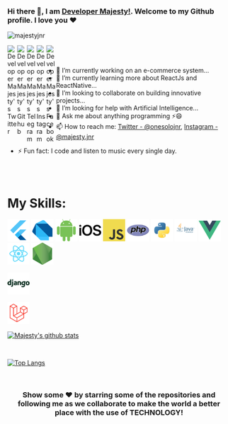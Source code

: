 ### Hi there 👋, I am [Developer Majesty!](https://developer-majesty.herokuapp.com). Welcome to my Github profile. I love you  ❤️ 

<!--
**majestyjnr/majestyjnr** is a ✨ _special_ ✨ repository because its `README.md` (this file) appears on your GitHub profile.

Here are some ideas to get you started::

-->

<p align="left"> <img src="https://komarev.com/ghpvc/?username=majestyjnr&label=Views&color=blue&style=plastic" alt="majestyjnr" /> </p>

<a href="https://twitter.com/onesolojnr">
  <img align="left" alt="Developer Majesty's Twitter" width="22px" src="https://cdn.jsdelivr.net/npm/simple-icons@v3/icons/twitter.svg" />
</a>


<a href="https://github.com/majestyjnr">
  <img align="left" alt="Developer Majesty's Github" width="22px" src="https://cdn.jsdelivr.net/npm/simple-icons@v3/icons/github.svg" />
</a>
<a href="https://t.me/MajestyA100">
  <img align="left" alt="Developer Majesty's Telegram" width="22px" src="https://cdn.jsdelivr.net/npm/simple-icons@v3/icons/telegram.svg" />
</a>
<a href="https://instagram.com/majesty.jnr/">
  <img align="left" alt="Developer Majesty's Instagram" width="22px" src="https://cdn.jsdelivr.net/npm/simple-icons@v3/icons/instagram.svg" />
</a>
<a href="https://www.facebook.com/DeveloperMajesty/">
  <img align="left" alt="Developer Majesty's Facebook" width="22px" src="https://cdn.jsdelivr.net/npm/simple-icons@v3/icons/facebook.svg" />
</a>

<br/>
<br/>

- 🔭 I’m currently working on an e-commerce system...
- 🌱 I’m currently learning more about ReactJs and ReactNative...
- 👯 I’m looking to collaborate on building innovative projects...
- 🤔 I’m looking for help with Artificial Intelligence...
- 💬 Ask me about anything programming ⚡😄
- 📫 How to reach me: [Twitter - @onesolojnr](https://twitter.com/onesolojnr), [Instagram - @majesty.jnr](https://instagram.com/majesty.jnr)
<!--- 😄 Pronouns: ... --->
- ⚡ Fun fact: I code and listen to music every single day.

<br/>
<br/>

**<h1>My Skills:</h1>**  

<code><img height="50" src="https://raw.githubusercontent.com/github/explore/80688e429a7d4ef2fca1e82350fe8e3517d3494d/topics/flutter/flutter.png"></code>
<code><img height="50" src="https://raw.githubusercontent.com/github/explore/80688e429a7d4ef2fca1e82350fe8e3517d3494d/topics/dart/dart.png"></code>
<code><img height="50" src="https://raw.githubusercontent.com/github/explore/80688e429a7d4ef2fca1e82350fe8e3517d3494d/topics/android/android.png"></code>
<code><img height="50" src="https://raw.githubusercontent.com/github/explore/80688e429a7d4ef2fca1e82350fe8e3517d3494d/topics/ios/ios.png"></code>
<code><img height="50" src="https://raw.githubusercontent.com/github/explore/80688e429a7d4ef2fca1e82350fe8e3517d3494d/topics/javascript/javascript.png"></code>
<code><img height="50" src="https://raw.githubusercontent.com/github/explore/80688e429a7d4ef2fca1e82350fe8e3517d3494d/topics/php/php.png"></code>
<code><img height="50" src="https://raw.githubusercontent.com/github/explore/80688e429a7d4ef2fca1e82350fe8e3517d3494d/topics/python/python.png"></code>
<code><img height="50" src="https://raw.githubusercontent.com/github/explore/80688e429a7d4ef2fca1e82350fe8e3517d3494d/topics/java/java.png"></code>
<code><img height="50" src="https://raw.githubusercontent.com/github/explore/80688e429a7d4ef2fca1e82350fe8e3517d3494d/topics/vue/vue.png"></code>
<code><img height="50" src="https://raw.githubusercontent.com/github/explore/80688e429a7d4ef2fca1e82350fe8e3517d3494d/topics/react/react.png"></code>
<code><img height="50" src="https://raw.githubusercontent.com/github/explore/80688e429a7d4ef2fca1e82350fe8e3517d3494d/topics/nodejs/nodejs.png"></code>

<code><img height="50" src="https://raw.githubusercontent.com/github/explore/80688e429a7d4ef2fca1e82350fe8e3517d3494d/topics/django/django.png"></code>

<img height="50" src="https://raw.githubusercontent.com/github/explore/80688e429a7d4ef2fca1e82350fe8e3517d3494d/topics/laravel/laravel.png">

<br/>

[![Majesty's github stats](https://github-readme-stats.vercel.app/api?username=majestyjnr)](https://developer-majesty.herokuapp.com)

<br/>

[![Top Langs](https://github-readme-stats.vercel.app/api/top-langs/?username=majestyjnr)](https://developer-majesty.herokuapp.com)


<br/>

<div align="center">

### Show some  ❤️  by starring some of the repositories and following me as we collaborate to make the world a better place with the use of TECHNOLOGY!

</div>
